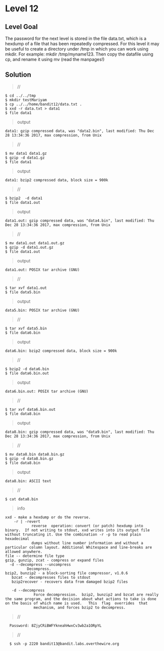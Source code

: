 <h1>Level 12</h1>

<h2>Level Goal</h2>
The password for the next level is stored in the file data.txt, which is a hexdump of a file that has been repeatedly compressed. For this level it may be useful to create a directory under /tmp in which you can work using mkdir. For example: mkdir /tmp/myname123. Then copy the datafile using cp, and rename it using mv (read the manpages!)

<h2>Solution</h2>


>//

    $ cd ../../tmp
    $ mkdir testMariyam
    $ cp ../../home/bandit12/data.txt .
    $ xxd -r data.txt > data1
    $ file data1
>output

    data1: gzip compressed data, was "data2.bin", last modified: Thu Dec 28 13:34:36 2017, max compression, from Unix
>//

    $ mv data1 data1.gz
    $ gzip -d data1.gz
    $ file data1
>output

    data1: bzip2 compressed data, block size = 900k

>//

    $ bzip2  -d data1
    $ file data1.out
>output

    data1.out: gzip compressed data, was "data4.bin", last modified: Thu Dec 28 13:34:36 2017, max compression, from Unix

>//

    $ mv data1.out data1.out.gz
    $ gzip -d data1.out.gz
    $ file data1.out
>output

    data1.out: POSIX tar archive (GNU)
>//

    $ tar xvf data1.out
    $ file data5.bin
>output

    data5.bin: POSIX tar archive (GNU)

>//

    $ tar xvf data5.bin
    $ file data6.bin
>output

    data6.bin: bzip2 compressed data, block size = 900k
>//

    $ bzip2 -d data6.bin
    $ file data6.bin.out
>output

    data6.bin.out: POSIX tar archive (GNU)
>//

    $ tar xvf data6.bin.out
    $ file data8.bin
>output

    data8.bin: gzip compressed data, was "data9.bin", last modified: Thu Dec 28 13:34:36 2017, max compression, from Unix
>//

    $ mv data8.bin data8.bin.gz
    $ gzip -d data8.bin.gz
    $ file data8.bin
>output

    data8.bin: ASCII text
>//

    $ cat data8.bin

>info

    xxd - make a hexdump or do the reverse.
        -r | -revert
                reverse  operation: convert (or patch) hexdump into binary.  If not writing to stdout, xxd writes into its output file without truncating it. Use the combination -r -p to read plain hexadecimal
                dumps without line number information and without a particular column layout. Additional Whitespace and line-breaks are allowed anywhere.
    file -- determine file type
    gzip, gunzip, zcat - compress or expand files
      -d --decompress --uncompress
              Decompress.
    bzip2, bunzip2 - a block-sorting file compressor, v1.0.6
       bzcat - decompresses files to stdout
       bzip2recover - recovers data from damaged bzip2 files

       -d --decompress
                 Force decompression.  bzip2, bunzip2 and bzcat are really the same program, and the decision about what actions to take is done on the basis of which name is used.   This  flag  overrides  that
                 mechanism, and forces bzip2 to decompress.



>//

      Password: 8ZjyCRiBWFYkneahHwxCv3wb2a1ORpYL

>//

      $ ssh -p 2220 bandit13@bandit.labs.overthewire.org
